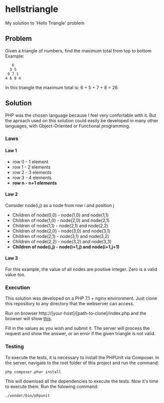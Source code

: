 # hellstriangle
My solution to 'Hells Triangle' problem

## Problem
Given a triangle of numbers, find the maximum total from top to bottom
Example:
```
   6
  3 5
 9 7 1
4 6 8 4
```
In this triangle the maximum total is: 6 + 5 + 7 + 8 = 26

## Solution

PHP was the chosen language because I feel very confortable with it. But the aproach used on this solution could easily be developed in many other languages, with Object-Oriented or Functional programming.

### Laws
#### Law 1

- row 0 - 1 element
- row 1 - 2 elements
- row 2 - 3 elements
- row 3 - 4 elements
- **row n - n+1 elements**

#### Law 2

Consider node(i,j) as a node from row i and position j

- Children of node(0,0) - node(1,0) and node(1,1)
- Children of node(1,0) - node(2,0) and node(2,1)
- Children of node(1,1) - node(2,1) and node(2,2)
- Children of node(2,0) - node(3,0) and node(3,1)
- Children of node(2,1) - node(3,1) and node(3,2)
- Children of node(2,2) - node(3,2) and node(3,3)
- **Children of node(i,j) - node(i+1,j) and node(i+1,j+1)**

#### Law 3

For this example, the value of all nodes are positive integer. Zero is a valid value too.

### Execution

This solution was developed on a PHP 7.1 + nginx environment. Just clone this repository to any directory that the webserver can access.

Run on browser http://[your-host]/[path-to-clone]/index.php and the browser will show [this](https://www.diigo.com/file/image/baqqeobazeeobbeqrazddppeerq/Hell%27s+Triangle+challenge.jpg).

Fill in the values as you wish and submit it. The server will process the request and show the answer, or an error if the given triangle is not valid.

### Testing

To execute the tests, it is necessary to install the PHPUnit via Composer. In the server, navigate to the root folder of this project and run the command:

```
php composer.phar install
```

This will download all the dependencies to execute the tests. Now it's time to execute them. Run the folowing command:

```
./vendor/bin/phpunit
```